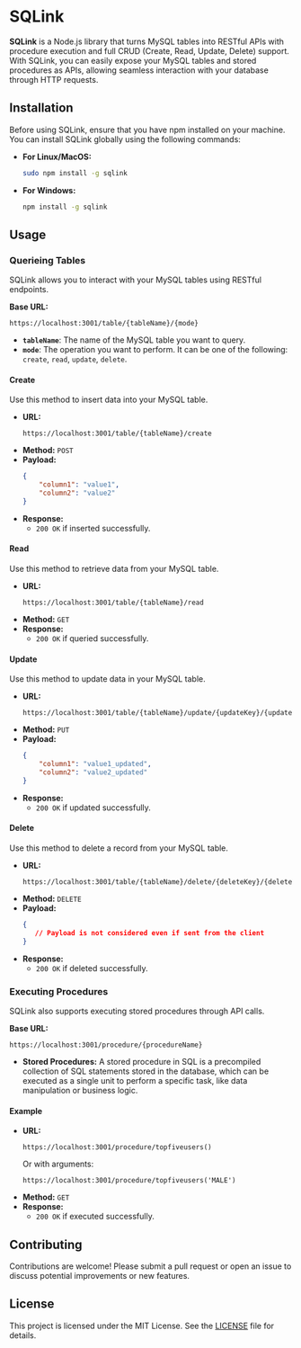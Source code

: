 
# SQLink

**SQLink** is a Node.js library that turns MySQL tables into RESTful APIs with procedure execution and full CRUD (Create, Read, Update, Delete) support. With SQLink, you can easily expose your MySQL tables and stored procedures as APIs, allowing seamless interaction with your database through HTTP requests.

## Installation

Before using SQLink, ensure that you have npm installed on your machine. You can install SQLink globally using the following commands:

- **For Linux/MacOS:**
  ```bash
  sudo npm install -g sqlink
  ```
- **For Windows:**
  ```bash
  npm install -g sqlink
  ```

## Usage

### Querieing Tables

SQLink allows you to interact with your MySQL tables using RESTful endpoints.

**Base URL:**
```
https://localhost:3001/table/{tableName}/{mode}
```

- **`tableName`**: The name of the MySQL table you want to query.
- **`mode`**: The operation you want to perform. It can be one of the following: `create`, `read`, `update`, `delete`.

#### Create

Use this method to insert data into your MySQL table.

- **URL:**
  ```
  https://localhost:3001/table/{tableName}/create
  ```
- **Method:** `POST`
- **Payload:**
  ```json
  {
      "column1": "value1",
      "column2": "value2"
  }
  ```
- **Response:**
  - `200 OK` if inserted successfully.

#### Read

Use this method to retrieve data from your MySQL table.

- **URL:**
  ```
  https://localhost:3001/table/{tableName}/read
  ```
- **Method:** `GET`
- **Response:**
  - `200 OK` if queried successfully.

#### Update

Use this method to update data in your MySQL table.

- **URL:**
  ```
  https://localhost:3001/table/{tableName}/update/{updateKey}/{updateValue}
  ```
- **Method:** `PUT`
- **Payload:**
  ```json
  {
      "column1": "value1_updated",
      "column2": "value2_updated"
  }
  ```
- **Response:**
  - `200 OK` if updated successfully.

#### Delete

Use this method to delete a record from your MySQL table.

- **URL:**
  ```
  https://localhost:3001/table/{tableName}/delete/{deleteKey}/{deleteValue}
  ```
- **Method:** `DELETE`
- **Payload:**
  ```json
  {
     // Payload is not considered even if sent from the client
  }
  ```
- **Response:**
  - `200 OK` if deleted successfully.

### Executing Procedures

SQLink also supports executing stored procedures through API calls.

**Base URL:**
```
https://localhost:3001/procedure/{procedureName}
```

- **Stored Procedures:** A stored procedure in SQL is a precompiled collection of SQL statements stored in the database, which can be executed as a single unit to perform a specific task, like data manipulation or business logic.

#### Example

- **URL:**
  ```
  https://localhost:3001/procedure/topfiveusers()
  ```
  Or with arguments:
  ```
  https://localhost:3001/procedure/topfiveusers('MALE')
  ```
- **Method:** `GET`
- **Response:**
  - `200 OK` if executed successfully.

## Contributing

Contributions are welcome! Please submit a pull request or open an issue to discuss potential improvements or new features.

## License

This project is licensed under the MIT License. See the [LICENSE](LICENSE) file for details.